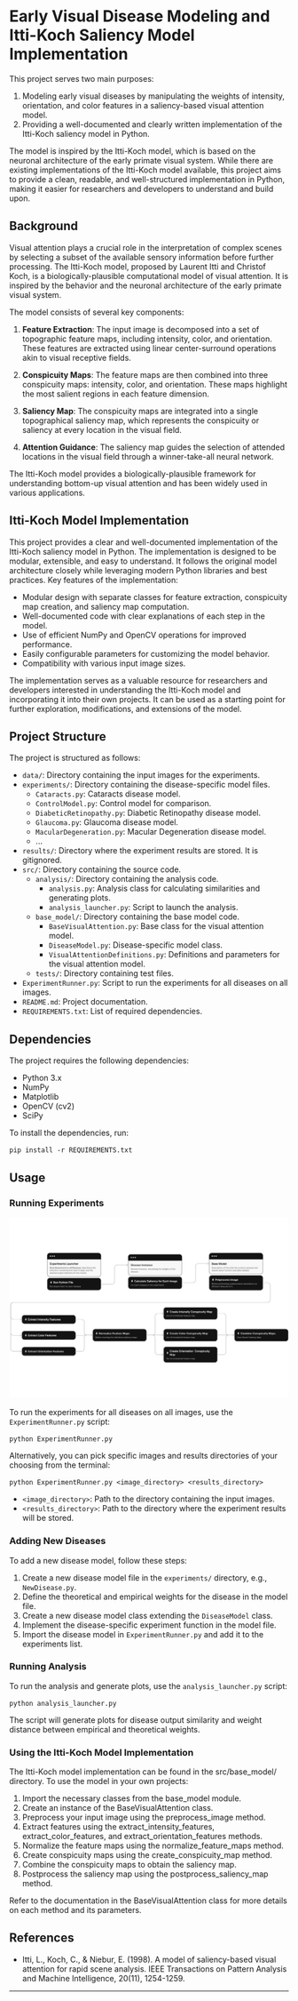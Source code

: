 # Early Visual Disease Modeling and Itti-Koch Saliency Model Implementation

This project serves two main purposes:

1. Modeling early visual diseases by manipulating the weights of intensity, orientation, and color features in a saliency-based visual attention model.
2. Providing a well-documented and clearly written implementation of the Itti-Koch saliency model in Python.

The model is inspired by the Itti-Koch model, which is based on the neuronal architecture of the early primate visual system. While there are existing implementations of the Itti-Koch model available, this project aims to provide a clean, readable, and well-structured implementation in Python, making it easier for researchers and developers to understand and build upon.

## Background

Visual attention plays a crucial role in the interpretation of complex scenes by selecting a subset of the available sensory information before further processing. The Itti-Koch model, proposed by Laurent Itti and Christof Koch, is a biologically-plausible computational model of visual attention. It is inspired by the behavior and the neuronal architecture of the early primate visual system.

The model consists of several key components:

1. **Feature Extraction**: The input image is decomposed into a set of topographic feature maps, including intensity, color, and orientation. These features are extracted using linear center-surround operations akin to visual receptive fields.

2. **Conspicuity Maps**: The feature maps are then combined into three conspicuity maps: intensity, color, and orientation. These maps highlight the most salient regions in each feature dimension.

3. **Saliency Map**: The conspicuity maps are integrated into a single topographical saliency map, which represents the conspicuity or saliency at every location in the visual field.

4. **Attention Guidance**: The saliency map guides the selection of attended locations in the visual field through a winner-take-all neural network.

The Itti-Koch model provides a biologically-plausible framework for understanding bottom-up visual attention and has been widely used in various applications.

## Itti-Koch Model Implementation

This project provides a clear and well-documented implementation of the Itti-Koch saliency model in Python. The implementation is designed to be modular, extensible, and easy to understand. It follows the original model architecture closely while leveraging modern Python libraries and best practices.
Key features of the implementation:

- Modular design with separate classes for feature extraction, conspicuity map creation, and saliency map computation.
- Well-documented code with clear explanations of each step in the model.
- Use of efficient NumPy and OpenCV operations for improved performance.
- Easily configurable parameters for customizing the model behavior.
- Compatibility with various input image sizes.

The implementation serves as a valuable resource for researchers and developers interested in understanding the Itti-Koch model and incorporating it into their own projects. It can be used as a starting point for further exploration, modifications, and extensions of the model.

## Project Structure

The project is structured as follows:

- `data/`: Directory containing the input images for the experiments.
- `experiments/`: Directory containing the disease-specific model files.
  - `Cataracts.py`: Cataracts disease model.
  - `ControlModel.py`: Control model for comparison.
  - `DiabeticRetinopathy.py`: Diabetic Retinopathy disease model.
  - `Glaucoma.py`: Glaucoma disease model.
  - `MacularDegeneration.py`: Macular Degeneration disease model.
  - ...
- `results/`: Directory where the experiment results are stored. It is gitignored.
- `src/`: Directory containing the source code.
  - `analysis/`: Directory containing the analysis code.
    - `analysis.py`: Analysis class for calculating similarities and generating plots.
    - `analysis_launcher.py`: Script to launch the analysis.
  - `base_model/`: Directory containing the base model code.
    - `BaseVisualAttention.py`: Base class for the visual attention model.
    - `DiseaseModel.py`: Disease-specific model class.
    - `VisualAttentionDefinitions.py`: Definitions and parameters for the visual attention model.
  - `tests/`: Directory containing test files.
- `ExperimentRunner.py`: Script to run the experiments for all diseases on all images.
- `README.md`: Project documentation.
- `REQUIREMENTS.txt`: List of required dependencies.

## Dependencies

The project requires the following dependencies:

- Python 3.x
- NumPy
- Matplotlib
- OpenCV (cv2)
- SciPy

To install the dependencies, run:

```
pip install -r REQUIREMENTS.txt
```

## Usage

### Running Experiments

![Alt text](/flowmap.png?raw=true "Logic Flow Chart")

To run the experiments for all diseases on all images, use the `ExperimentRunner.py` script:

```
python ExperimentRunner.py
```

Alternatively, you can pick specific images and results directories of your choosing from the terminal:

```
python ExperimentRunner.py <image_directory> <results_directory>
```

- `<image_directory>`: Path to the directory containing the input images.
- `<results_directory>`: Path to the directory where the experiment results will be stored.

### Adding New Diseases

To add a new disease model, follow these steps:

1. Create a new disease model file in the `experiments/` directory, e.g., `NewDisease.py`.
2. Define the theoretical and empirical weights for the disease in the model file.
3. Create a new disease model class extending the `DiseaseModel` class.
4. Implement the disease-specific experiment function in the model file.
5. Import the disease model in `ExperimentRunner.py` and add it to the experiments list.

### Running Analysis

To run the analysis and generate plots, use the `analysis_launcher.py` script:

```
python analysis_launcher.py
```

The script will generate plots for disease output similarity and weight distance between empirical and theoretical weights.

### Using the Itti-Koch Model Implementation

The Itti-Koch model implementation can be found in the src/base_model/ directory. To use the model in your own projects:

1. Import the necessary classes from the base_model module.
2. Create an instance of the BaseVisualAttention class.
3. Preprocess your input image using the preprocess_image method.
4. Extract features using the extract_intensity_features, extract_color_features, and extract_orientation_features methods.
5. Normalize the feature maps using the normalize_feature_maps method.
6. Create conspicuity maps using the create_conspicuity_map method.
7. Combine the conspicuity maps to obtain the saliency map.
8. Postprocess the saliency map using the postprocess_saliency_map method.

Refer to the documentation in the BaseVisualAttention class for more details on each method and its parameters.

## References

- Itti, L., Koch, C., & Niebur, E. (1998). A model of saliency-based visual attention for rapid scene analysis. IEEE Transactions on Pattern Analysis and Machine Intelligence, 20(11), 1254-1259.

---
